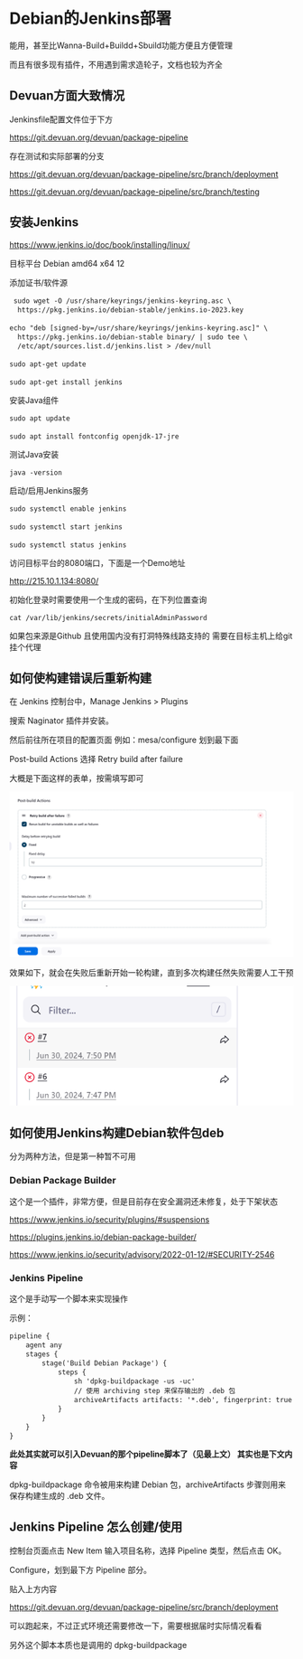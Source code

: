 # Debian的Jenkins部署

能用，甚至比Wanna-Build+Buildd+Sbuild功能方便且方便管理

而且有很多现有插件，不用遇到需求造轮子，文档也较为齐全

## Devuan方面大致情况

 Jenkinsfile配置文件位于下方

 https://git.devuan.org/devuan/package-pipeline

 存在测试和实际部署的分支

 https://git.devuan.org/devuan/package-pipeline/src/branch/deployment

 https://git.devuan.org/devuan/package-pipeline/src/branch/testing



 ## 安装Jenkins

 https://www.jenkins.io/doc/book/installing/linux/

 目标平台 Debian amd64 x64 12

 

 添加证书/软件源

```
 sudo wget -O /usr/share/keyrings/jenkins-keyring.asc \
  https://pkg.jenkins.io/debian-stable/jenkins.io-2023.key

echo "deb [signed-by=/usr/share/keyrings/jenkins-keyring.asc]" \
  https://pkg.jenkins.io/debian-stable binary/ | sudo tee \
  /etc/apt/sources.list.d/jenkins.list > /dev/null

sudo apt-get update

sudo apt-get install jenkins
```

安装Java组件

```
sudo apt update

sudo apt install fontconfig openjdk-17-jre
```

测试Java安装
```
java -version
```
启动/启用Jenkins服务
```
sudo systemctl enable jenkins

sudo systemctl start jenkins

sudo systemctl status jenkins
```

访问目标平台的8080端口，下面是一个Demo地址

http://215.10.1.134:8080/


初始化登录时需要使用一个生成的密码，在下列位置查询
```
cat /var/lib/jenkins/secrets/initialAdminPassword

```

如果包来源是Github 且使用国内没有打洞特殊线路支持的 需要在目标主机上给git挂个代理

## 如何使构建错误后重新构建

在 Jenkins 控制台中，Manage Jenkins > Plugins

搜索 Naginator 插件并安装。

然后前往所在项目的配置页面 例如：mesa/configure 划到最下面

Post-build Actions 选择 Retry build after failure

大概是下面这样的表单，按需填写即可

![image-20240701104644490](image-20240701104644490.png)

效果如下，就会在失败后重新开始一轮构建，直到多次构建任然失败需要人工干预



![image-20240701110335482](image-20240701110335482.png)

## 如何使用Jenkins构建Debian软件包deb

分为两种方法，但是第一种暂不可用

### Debian Package Builder

这个是一个插件，非常方便，但是目前存在安全漏洞还未修复，处于下架状态

https://www.jenkins.io/security/plugins/#suspensions

https://plugins.jenkins.io/debian-package-builder/

https://www.jenkins.io/security/advisory/2022-01-12/#SECURITY-2546

### Jenkins Pipeline

这个是手动写一个脚本来实现操作

示例：


```
pipeline {
    agent any
    stages {
        stage('Build Debian Package') {
            steps {
                sh 'dpkg-buildpackage -us -uc'
                // 使用 archiving step 来保存输出的 .deb 包
                archiveArtifacts artifacts: '*.deb', fingerprint: true
            }
        }
    }
}
```

**此处其实就可以引入Devuan的那个pipeline脚本了（见最上文）  其实也是下文内容**

dpkg-buildpackage 命令被用来构建 Debian 包，archiveArtifacts 步骤则用来保存构建生成的 .deb 文件。


## Jenkins Pipeline 怎么创建/使用

控制台页面点击 New Item 输入项目名称，选择 Pipeline 类型，然后点击 OK。


Configure，划到最下方 Pipeline 部分。


贴入上方内容

 https://git.devuan.org/devuan/package-pipeline/src/branch/deployment

可以跑起来，不过正式环境还需要修改一下，需要根据届时实际情况看看

另外这个脚本本质也是调用的 dpkg-buildpackage 